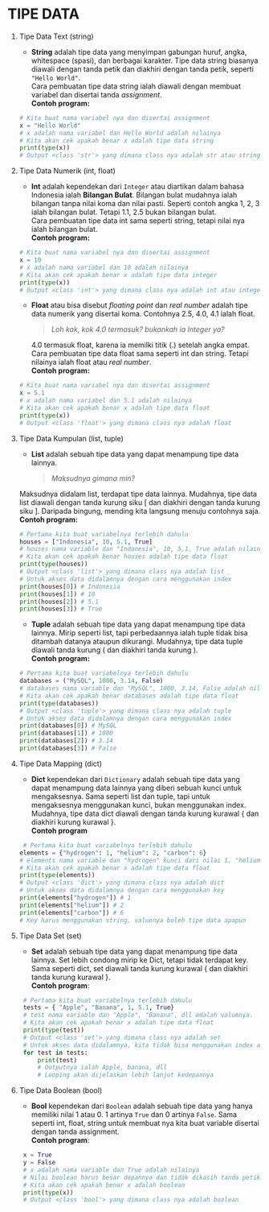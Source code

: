 # TIPE DATA

1. Tipe Data Text (string)

   - **String** adalah tipe data yang menyimpan gabungan huruf, angka, whitespace (spasi), dan berbagai karakter. Tipe data string biasanya diawali dengan tanda petik dan diakhiri dengan tanda petik, seperti `"Hello World"`.  
     Cara pembuatan tipe data string ialah diawali dengan membuat variabel dan disertai tanda _assignment_.  
     **Contoh program:**

   ```python
   # Kita buat nama variabel nya dan disertai assignment
   x = "Hello World"
   # x adalah nama variabel dan Hello World adalah nilainya
   # Kita akan cek apakah benar x adalah tipe data string
   print(type(x))
   # Output <class 'str'> yang dimana class nya adalah str atau string
   ```

2. Tipe Data Numerik (int, float)

   - **Int** adalah kependekan dari `Integer` atau diartikan dalam bahasa Indonesia ialah **Bilangan Bulat**. Bilangan bulat mudahnya ialah bilangan tanpa nilai koma dan nilai pasti. Seperti contoh angka 1, 2, 3 ialah bilangan bulat. Tetapi 1.1, 2.5 bukan bilangan bulat.  
     Cara pembuatan tipe data int sama seperti string, tetapi nilai nya ialah bilangan bulat.  
     **Contoh program:**

   ```python
   # Kita buat nama variabel nya dan disertai assignment
   x = 10
   # x adalah nama variabel dan 10 adalah nilainya
   # Kita akan cek apakah benar x adalah tipe data integer
   print(type(x))
   # Output <class 'int'> yang dimana class nya adalah int atau integer
   ```

   - **Float** atau bisa disebut _floating point_ dan _real number_ adalah tipe data numerik yang disertai koma. Contohnya 2.5, 4.0, 4.1 ialah float.

     > _Loh kak, kok 4.0 termasuk? bukankah ia Integer ya?_

     4.0 termasuk float, karena ia memilki titik (.) setelah angka empat. Cara pembuatan tipe data float sama seperti int dan string. Tetapi nilainya ialah float atau _real number_.  
     **Contoh program:**

   ```python
   # Kita buat nama variabel nya dan disertai assignment
   x = 5.1
   # x adalah nama variabel dan 5.1 adalah nilainya
   # Kita akan cek apakah benar x adalah tipe data float
   print(type(x))
   # Output <class 'float'> yang dimana class nya adalah float
   ```

3. Tipe Data Kumpulan (list, tuple)

   - **List** adalah sebuah tipe data yang dapat menampung tipe data lainnya.
     > _Maksudnya gimana min?_

   Maksudnya didalam list, terdapat tipe data lainnya. Mudahnya, tipe data list diawali dengan tanda kurung siku [ dan diakhiri dengan tanda kurung siku ]. Daripada bingung, mending kita langsung menuju contohnya saja.  
   **Contoh program:**

   ```python
   # Pertama kita buat variabelnya terlebih dahulu
   houses = ["Indonesia", 10, 5.1, True]
   # houses nama variable dan "Indonesia", 10, 5,1, True adalah nilainya
   # Kita akan cek apakah benar houses adalah tipe data float
   print(type(houses))
   # Output <class 'list'> yang dimana class nya adalah list
   # Untuk akses data didalamnya dengan cara menggunakan index
   print(houses[0]) # Indonesia
   print(houses[1]) # 10
   print(houses[2]) # 5.1
   print(houses[3]) # True
   ```

   - **Tuple** adalah sebuah tipe data yang dapat menampung tipe data lainnya. Mirip seperti list, tapi perbedaannya ialah tuple tidak bisa ditambah datanya ataupun dikurangi. Mudahnya, tipe data tuple diawali tanda kurung ( dan diakhiri tanda kurung ).  
     **Contoh program:**

   ```python
   # Pertama kita buat variabelnya terlebih dahulu
   databases = ("MySQL", 1000, 3.14, False)
   # databases nama variable dan "MySQL", 1000, 3.14, False adalah nilainya
   # Kita akan cek apakah benar databases adalah tipe data float
   print(type(databases))
   # Output <class 'tuple'> yang dimana class nya adalah tuple
   # Untuk akses data didalamnya dengan cara menggunakan index
   print(databases[0]) # MySQL
   print(databases[1]) # 1000
   print(databases[2]) # 3.14
   print(databases[3]) # False
   ```

4. Tipe Data Mapping (dict)

   - **Dict** kependekan dari `Dictionary` adalah sebuah tipe data yang dapat menampung data lainnya yang diberi sebuah kunci untuk mengaksesnya. Sama seperti list dan tuple, tapi untuk mengaksesnya menggunakan kunci, bukan menggunakan index. Mudahnya, tipe data dict diawali dengan tanda kurung kurawal { dan diakhiri kurung kurawal }.  
     **Contoh program**

   ```python
    # Pertama kita buat variabelnya terlebih dahulu
   elements = {"hydrogen": 1, "helium": 2, "carbon": 6}
   # elements nama variable dan "hydrogen" kunci dari nilai 1, "helium" kunci dari nilai 2, dst.
   # Kita akan cek apakah benar x adalah tipe data float
   print(type(elements))
   # Output <class 'dict'> yang dimana class nya adalah dict
   # Untuk akses data didalamnya dengan cara menggunakan key
   print(elements["hydrogen"]) # 1
   print(elements["helium"]) # 2
   print(elements["carbon"]) # 6
   # Key harus menggunakan string, valuenya boleh tipe data apapun
   ```

5. Tipe Data Set (set)

   - **Set** adalah sebuah tipe data yang dapat menampung tipe data lainnya. Set lebih condong mirip ke Dict, tetapi tidak terdapat key. Sama seperti dict, set diawali tanda kurung kurawal { dan diakhiri tanda kurung kurawal }.  
     **Contoh program**:

   ```python
    # Pertama kita buat variabelnya terlebih dahulu
    tests = { "Apple", "Banana", 1, 5.1, True}
    # test nama variable dan "Apple", "Banana", dll adalah valuenya.
    # Kita akan cek apakah benar x adalah tipe data float
    print(type(test))
    # Output <class 'set'> yang dimana class nya adalah set
    # Untuk akses data didalamnya, kita tidak bisa menggunakan index atau key, harus menggunakan looping
    for test in tests:
        print(test)
        # Outputnya ialah Apple, banana, dll
        # Looping akan dijelaskan lebih lanjut kedepannya
   ```

6. Tipe Data Boolean (bool)

   - **Bool** kependekan dari `Boolean` adalah sebuah tipe data yang hanya memiliki nilai 1 atau 0. 1 artinya `True` dan 0 artinya `False`. Sama seperti int, float, string untuk membuat nya kita buat variable disertai dengan tanda assignment.  
     **Contoh program**:

   ```python
    x = True
    y = False
    # x adalah nama variable dan True adalah nilainya
    # Nilai boolean harus besar depannya dan tidak dikasih tanda petik 2
    # Kita akan cek apakah benar x adalah boolean
    print(type(x))
    # Output <class 'bool'> yang dimana class nya adalah boolean
   ```
